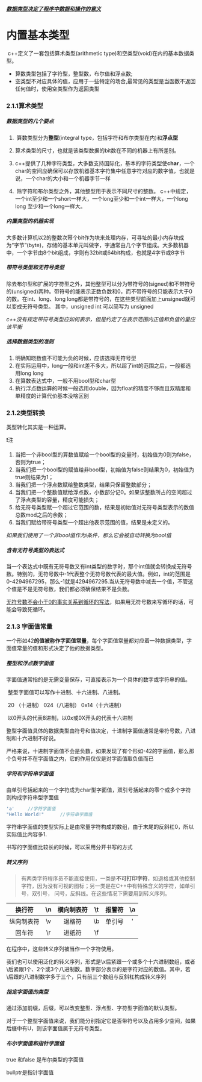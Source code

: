 <u>***数据类型决定了程序中数据和操作的意义***</u>



# 内置基本类型

​	c++定义了一套包括算术类型(arithmetic type)和空类型(void)在内的基本数据类型。

-   算数类型包括了字符型，整型数，布尔值和浮点数;
-   空类型不对应具体的值，应用于一些特定的场合,最常见的类型是当函数不返回 任何值时，使用空类型作为返回类型

### 2.1.1算术类型

##### 数据类型的几个要点

1.  ​	算数类型分为**整型**(integral type，包括字符和布尔类型在内)和**浮点型**

2.  ​	算术类型的尺寸，也就是该类型数据的bit数在不同的机器上有所差别。

3.  ​	c++提供了几种字符类型，大多数支持国际化，基本的字符类型使**char**，一个char的空间应确保可以存放机器基本字符集中任意字符对应的数字值，也就是说，一个char的大小和一个机器字节一样
4.  ​	除字符和布尔类型之外，其他整型用于表示不同尺寸的整数。 c++中规定，一个int至少和一个short一样大，一个long至少和一个int一样大，一个long long 至少和一个long一样大。

##### 内置类型的机器实现

​	大多数计算机以2的整数次幂个bit作为块来处理内存，可寻址的最小内存块成为“字节”(byte)，存储的基本单元叫做字，字通常由几个字节组成。大多数机器中，一个字节由8个bit组成，字则有32bit或64bit构成，也就是4字节或8字节

##### 带符号类型和无符号类型

除去布尔型和扩展的字符型之外，其他整型可以分为带符号的(signed)和不带符号的(unsigned)两种。带符号的能表示正数负数和0，而不带符号的只能表示大于0的数。在int、long、long long都是带符号的，在这些类型前面加上unsigned就可以变成无符号类型。	其中，unsigned int 可以简写为 unsigned

*c++没有规定带符号类型应如何表示，但是约定了在表示范围内正值和负值的量应该平衡*

##### 选择数据类型的准则

1.  明确知晓数值不可能为负的时候，应该选择无符号型
2.  在实际运用中，long一般和int差不多大，所以超了int的范围之后，一般都选用long long
3.  在算数表达式中，一般不用bool型和char型
4.  执行浮点数运算的时候一般选用double，因为float的精度不够而且双精度和单精度的计算代价基本没啥区别

### 2.1.2类型转换

类型转化其实是一种运算。

❗注

1.  当把一个非bool型的算数值赋给一个bool型的变量时，初始值为0则为false，否则为true；
2.  当我们把一个bool型的赋值给非bool型，初始值为false则结果为0，初始值为true则结果为1；
3.  当我们把一个浮点数赋给整数类型，结果只保留整数部分；
4.  当我们把一个整数值赋给浮点数，小数部分记0。如果该整数所占的空间超过了浮点类型的容量，精度可能损失；
5.  给无符号类型赋一个超过它范围的数，结果是初始值对无符号类型表示的数值总数mod之后的余数；
6.  当我们赋给带符号类型一个超出他表示范围的值，结果是未定义的。

*如果我们使用了一个非bool值作为i条件，那么它会被自动转换为bool值*

##### 含有无符号类型的表达式

当一个表达式中既有无符号数又有int类型的数字时，那个int值就会转换成无符号数。特别的，无符号数中-1代表整个无符号数代表的最大值。例如，int的范围是0-4294967295，那么-1就是4294967295.当从无符号数中减去一个值，不管这个值是不是无符号数，我们都必须确保结果不是负数。

<u>无符号数不会小于0的事实关系到循环的写法</u>，如果用无符号数来写循环的话，可能会导致死循环。

### 2.1.3 字面值常量

​	一个形如42**的值被称作字面值常量**，每个字面值常量都对应着一种数据类型，字面值常量的值和形式决定了他的数据类型。

##### 整型和浮点数字面值

字面值通常指的是无需变量保存，可直接表示为一个具体的数字或字符串的值。

​	整型字面值可以写作十进制、十六进制、八进制。

​	20 （十进制） 	024（八进制）	0x14（十六进制）

​	以0开头的代表8进制，以0x或0X开头的代表十六进制

​	整型字面值具体的数据类型由符号和值决定，十进制字面值通常是带符号数，八进制和十六进制不好说。

严格来说，十进制字面值不会是负数，如果发现了有个形如-42的字面值，那么那个负号并不在字面值之内，它的作用仅仅是对字面值取负值而已

##### 字符和字符串字面值

由单引号括起来的一个字符成为char型字面值，双引号括起来的零个或多个字符则构成字符串型字面值

```cpp
'a'		//字符字面值
"Hello World!"		//字符串字面值
```

字符串字面值的类型实际上是由常量字符构成的数组，由于末尾的反斜杠0，所以实际值比内容多1.

书写的字面值比较长的时候，可以采用分开书写的方式

##### 转义序列

>   有两类字符程序员不能直接使用，一类是**不可打印字符**，如退格或其他控制字符，因为没有可视的图标；另一类是在C++中有特殊含义的字符，如单引号，双引号， 问号，反斜线。在这些情况下需要用到转义序列。

|   换行符   |  \n  | 横向制表符 |  \t  | 报警符 |  \a  |
| :--------: | :--: | :--------: | :--: | :----: | :--: |
| 纵向制表符 |  \v  |   退格符   |  \b  | 单引号 |  \'  |
|   回车符   |  \r  |   进纸符   |  \f  |        |      |

在程序中，这些转义序列被当作一个字符使用。

我们也可以使用泛化的转义序列，形式是\x后紧跟一个或多个十六进制数组，或者\后紧跟1个、2个或3个八进制数。数字部分表示的是字符对应的数值。其中，若\后跟的八进制数字多于三个，只有前三个数组与反斜杠构成转义序列

##### 指定字面值的类型

通过添加前缀，后缀，可以改变整型、浮点型、字符型字面值的默认类型。

对于一个整型字面值来说，我们能分别指定它是否带符号以及占用多少空间，如果后缀中有U，则该字面值属于无符号类型。

##### 布尔字面值和指针字面值

true 和false 是布尔类型的字面值

bullptr是指针字面值
